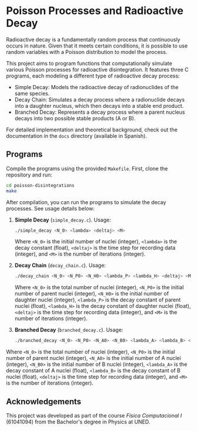 # Poisson Processes and Radioactive Decay
Radioactive decay is a fundamentally random process that continuously occurs in nature. Given that it meets certain conditions, it is possible to use random variables with a Poisson distribution to model the process. 

This project aims to program functions that computationally simulate various Poisson processes for radioactive disintegration. It features three C programs, each modeling a different type of radioactive decay process: 

* Simple Decay: Models the radioactive decay of radionuclides of the same species.
* Decay Chain: Simulates a decay process where a radionuclide decays into a daughter nucleus, which then decays into a stable end product.
* Branched Decay: Represents a decay process where a parent nucleus decays into two possible stable products (A or B).

For detailed implementation and theoretical background, check out the documentation in the `docs` directory (available in Spanish).

## Programs
Compile the programs using the provided `Makefile`. First, clone the repository and run:
```bash
cd poisson-disintegrations
make
```

After compilation, you can run the programs to simulate the decay processes. See usage details below:

1. **Simple Decay** (`simple_decay.c`). Usage: 
     ```bash
     ./simple_decay <N_0> <lambda> <deltaj> <M>
     ```
    Where `<N_0>` is the initial number of nuclei (integer), `<lambda>` is the decay constant (float), `<deltaj>` is the time step for recording data (integer), and `<M>` is the number of iterations (integer).

2. **Decay Chain** (`decay_chain.c`). Usage:
     ```bash
     ./decay_chain <N_0> <N_P0> <N_H0> <lambda_P> <lambda_H> <deltaj> <M>
     ```
    Where `<N_0>` is the total number of nuclei (integer), `<N_P0>` is the initial number of parent nuclei (integer), `<N_H0>` is the initial number of daughter nuclei (integer), `<lambda_P>` is the decay constant of parent nuclei (float), `<lambda_H>` is the decay constant of daughter nuclei (float), `<deltaj>` is the time step for recording data (integer), and `<M>` is the number of iterations (integer).

3. **Branched Decay** (`branched_decay.c`). Usage:
     ```bash
     ./branched_decay <N_0> <N_P0> <N_A0> <N_B0> <lambda_A> <lambda_B> <deltaj> <M>
     ```
Where `<N_0>` is the total number of nuclei (integer), `<N_P0>` is the initial number of parent nuclei (integer), `<N_A0>` is the initial number of A nuclei (integer), `<N_B0>` is the initial number of B nuclei (integer), `<lambda_A>` is the decay constant of A nuclei (float), `<lambda_B>` is the decay constant of B nuclei (float), `<deltaj>` is the time step for recording data (integer), and `<M>` is the number of iterations (integer).


## Acknowledgements
This project was developed as part of the course _Física Computacional I_ (61041094) from the Bachelor's degree in Physics at UNED.
